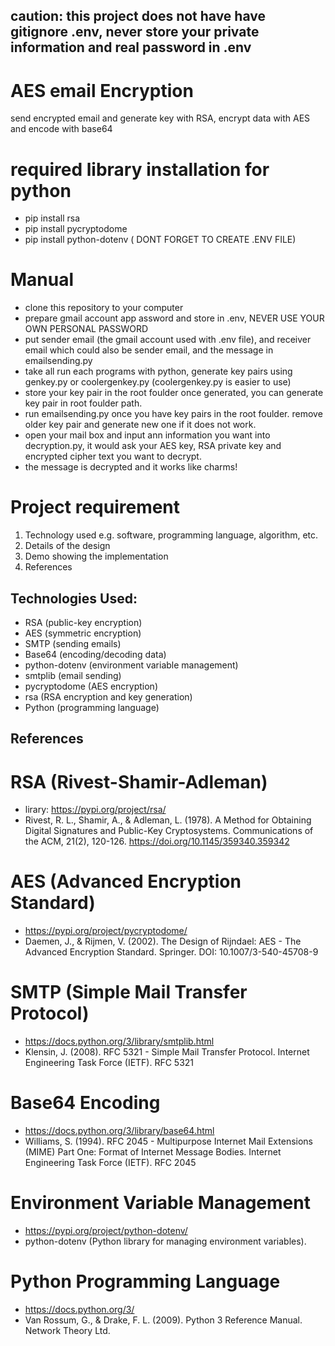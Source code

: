 ## caution: this project does not have have gitignore .env, never store your private information and real password in .env

# AES email Encryption
 send encrypted email and generate key with RSA, encrypt data with AES and encode with base64

# required library installation for python
- pip install rsa 
- pip install pycryptodome
- pip install python-dotenv ( DONT FORGET TO CREATE .ENV FILE)

# Manual
- clone this repository to your computer
- prepare gmail account app assword and store in .env, NEVER USE YOUR OWN PERSONAL PASSWORD
- put sender email (the gmail account used with .env file), and receiver email which could also be sender email, and the message in emailsending.py
- take all run each programs with python, generate key pairs using genkey.py or coolergenkey.py (coolergenkey.py is easier to use)
- store your key pair in the root foulder once generated, you can generate key pair in root foulder path.
- run emailsending.py once you have key pairs in the root foulder. remove older key pair and generate new one if it does not work.
- open your mail box and input ann information you want into decryption.py, it would ask your AES key, RSA private key and encrypted cipher text you want to decrypt.
- the message is decrypted and it works like charms!


# Project requirement
1) Technology used e.g. software, programming language, algorithm, etc.  
2) Details of the design 
3) Demo showing the implementation 
4) References 

## Technologies Used:
- RSA (public-key encryption)
- AES (symmetric encryption)
- SMTP (sending emails)
- Base64 (encoding/decoding data)
- python-dotenv (environment variable management)
- smtplib (email sending)
- pycryptodome (AES encryption)
- rsa (RSA encryption and key generation)
- Python (programming language)

## References
# RSA (Rivest-Shamir-Adleman)
- lirary: https://pypi.org/project/rsa/
- Rivest, R. L., Shamir, A., & Adleman, L. (1978). A Method for Obtaining Digital Signatures and Public-Key Cryptosystems. Communications of the ACM, 21(2), 120-126. https://doi.org/10.1145/359340.359342

# AES (Advanced Encryption Standard)
- https://pypi.org/project/pycryptodome/
- Daemen, J., & Rijmen, V. (2002). The Design of Rijndael: AES - The Advanced Encryption Standard. Springer. DOI: 10.1007/3-540-45708-9

# SMTP (Simple Mail Transfer Protocol)
- https://docs.python.org/3/library/smtplib.html
- Klensin, J. (2008). RFC 5321 - Simple Mail Transfer Protocol. Internet Engineering Task Force (IETF). RFC 5321

# Base64 Encoding
- https://docs.python.org/3/library/base64.html
- Williams, S. (1994). RFC 2045 - Multipurpose Internet Mail Extensions (MIME) Part One: Format of Internet Message Bodies. Internet Engineering Task Force (IETF). RFC 2045

# Environment Variable Management
- https://pypi.org/project/python-dotenv/
- python-dotenv (Python library for managing environment variables).

# Python Programming Language
- https://docs.python.org/3/
- Van Rossum, G., & Drake, F. L. (2009). Python 3 Reference Manual. Network Theory Ltd.